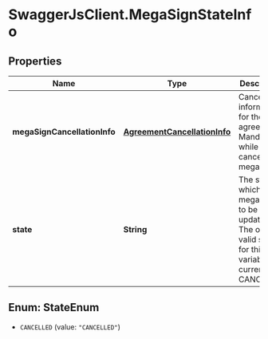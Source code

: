 # SwaggerJsClient.MegaSignStateInfo

## Properties
Name | Type | Description | Notes
------------ | ------------- | ------------- | -------------
**megaSignCancellationInfo** | [**AgreementCancellationInfo**](AgreementCancellationInfo.md) | Cancellation information for the agreement. Mandatory while cancelling a megaSign | [optional] 
**state** | **String** | The state to which the megaSign is to be updated. The only valid state for this variable is currently, CANCELLED | [optional] 


<a name="StateEnum"></a>
## Enum: StateEnum


* `CANCELLED` (value: `"CANCELLED"`)




